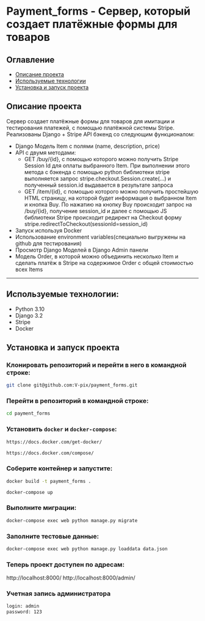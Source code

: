 # Payment_forms - Сервер, который создает платёжные формы для товаров

## Оглавление
- [Описание проекта](#description)
- [Используемые технологии](#technologies)
- [Установка и запуск проекта](#launch)

<a id=description></a>
## Описание проекта
Сервер создает платёжные формы для товаров для имитации и тестирования платежей, с помощью платёжной системы Stripe. 
Реализованы Django + Stripe API бэкенд со следующим функционалом:
- Django Модель Item с полями (name, description, price) 
- API с двумя методами:
    - GET /buy/{id}, c помощью которого можно получить Stripe Session Id для оплаты выбранного Item. При выполнении этого метода c бэкенда с помощью python библиотеки stripe выполняется запрос stripe.checkout.Session.create(...) и полученный session.id выдавается в результате запроса
    - GET /item/{id}, c помощью которого можно получить простейшую HTML страницу, на которой будет информация о выбранном Item и кнопка Buy. По нажатию на кнопку Buy происходит запрос на /buy/{id}, получение session_id и далее  с помощью JS библиотеки Stripe происходит редирект на Checkout форму stripe.redirectToCheckout(sessionId=session_id)
- Запуск используя Docker
- Использование environment variables(специально выгружены на github для тестирования)
- Просмотр Django Моделей в Django Admin панели
- Модель Order, в которой можно объединить несколько Item и сделать платёж в Stripe на содержимое Order c общей стоимостью всех Items

---
<a id=technologies></a>
## Используемые технологии:
- Python 3.10
- Django 3.2
- Stripe
- Docker

<a id=launch></a>
## Установка и запуск проекта
### Клонировать репозиторий и перейти в него в командной строке:
```bash
git clone git@github.com:V-pix/payment_forms.git
```
### Перейти в репозиторий в командной строке:
```bash
cd payment_forms
```
### Установить `docker` и `docker-compose`:
```bash
https://docs.docker.com/get-docker/
```
```bash
https://docs.docker.com/compose/
```
### Cоберите контейнер и запустите:
```bash
docker build -t payment_forms .
```
```bash
docker-compose up
```
### Выполните миграции:
```bash
docker-compose exec web python manage.py migrate
```
### Заполните тестовые данные:
```bash
docker-compose exec web python manage.py loaddata data.json
```

### Теперь проект доступен по адресам:
http://localhost:8000/
http://localhost:8000/admin/

### Учетная запись администратора
```sh
login: admin
password: 123
```